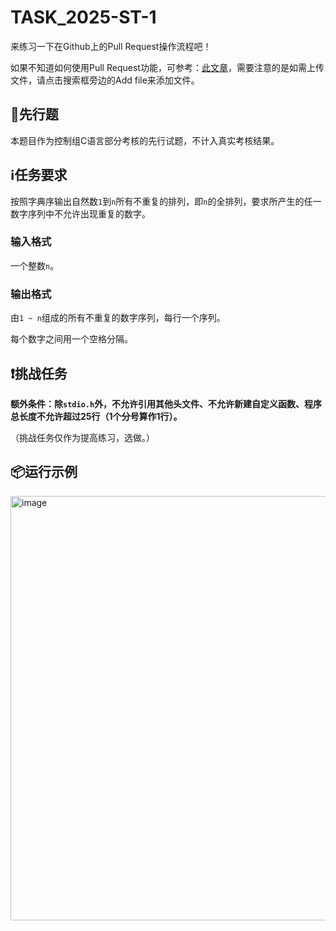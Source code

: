 # TASK_2025-ST-1

来练习一下在Github上的Pull Request操作流程吧！

如果不知道如何使用Pull Request功能，可参考：[此文章](https://maa.plus/docs/zh-cn/develop/pr-tutorial.html)，需要注意的是如需上传文件，请点击搜索框旁边的Add file来添加文件。

## 🔰先行题
本题目作为控制组C语言部分考核的先行试题，不计入真实考核结果。

## ℹ️任务要求
按照字典序输出自然数`1`到`n`所有不重复的排列，即`n`的全排列，要求所产生的任一数字序列中不允许出现重复的数字。

### 输入格式

一个整数`n`。

### 输出格式

由`1 ~ n`组成的所有不重复的数字序列，每行一个序列。

每个数字之间用一个空格分隔。

## ❗挑战任务
**额外条件：除`stdio.h`外，不允许引用其他头文件、不允许新建自定义函数、程序总长度不允许超过25行（1个分号算作1行）。**

（挑战任务仅作为提高练习，选做。）

## 📦运行示例
<img width="1048" height="679" alt="image" src="https://github.com/user-attachments/assets/c34fe6e0-f010-485e-b339-f275e9420dd7" />

